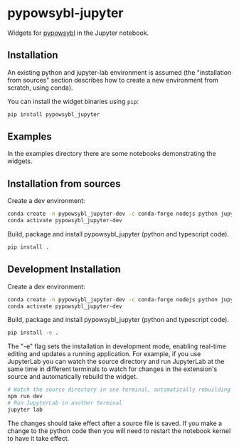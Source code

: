 # pypowsybl-jupyter

Widgets for [pypowsybl](https://github.com/powsybl/pypowsybl) in the Jupyter notebook.


## Installation

An existing python and jupyter-lab environment is assumed (the "installation from sources" section describes how to create a new environment from scratch, using conda).

You can install the widget binaries using `pip`:

```bash
pip install pypowsybl_jupyter
```

## Examples

In the examples directory there are some notebooks demonstrating the widgets.


## Installation from sources

Create a dev environment:
```bash
conda create -n pypowsybl_jupyter-dev -c conda-forge nodejs python jupyterlab
conda activate pypowsybl_jupyter-dev
```

Build, package and install pypowsybl_jupyter (python and typescript code). 
```bash
pip install .
```

## Development Installation

Create a dev environment:
```bash
conda create -n pypowsybl_jupyter-dev -c conda-forge nodejs python jupyterlab
conda activate pypowsybl_jupyter-dev
```

Build, package and install pypowsybl_jupyter (python and typescript code). 

```bash
pip install -e .
```

The "-e" flag sets the installation in development mode, enabling real-time editing and updates a running application. For example, if you use JupyterLab you can watch the source directory and run JupyterLab at the same time in different terminals to watch for changes in the extension's source and automatically rebuild the widget.

```bash
# Watch the source directory in one terminal, automatically rebuilding when needed
npm run dev
# Run JupyterLab in another terminal
jupyter lab
```

The changes should take effect after a source file is saved. If you make a change to the python code then you will need to restart the notebook kernel to have it take effect.
